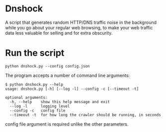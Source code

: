 # Dnshock

A script that generates random HTTP/DNS traffic noise in the background while you go about your regular web browsing, to make your web traffic data less valuable for selling and for extra obscurity.


# Run the script

```
python dnshock.py --config config.json
```

The program accepts a number of command line arguments:
```
$ python dnshock.py --help
usage: dnshock.py [-h] [--log -l] --config -c [--timeout -t]

optional arguments:
  -h, --help    show this help message and exit
  --log -l      logging level
  --config -c   config file
  --timeout -t  for how long the crawler should be running, in seconds
```
config file argument is required unlike the other parameters.

